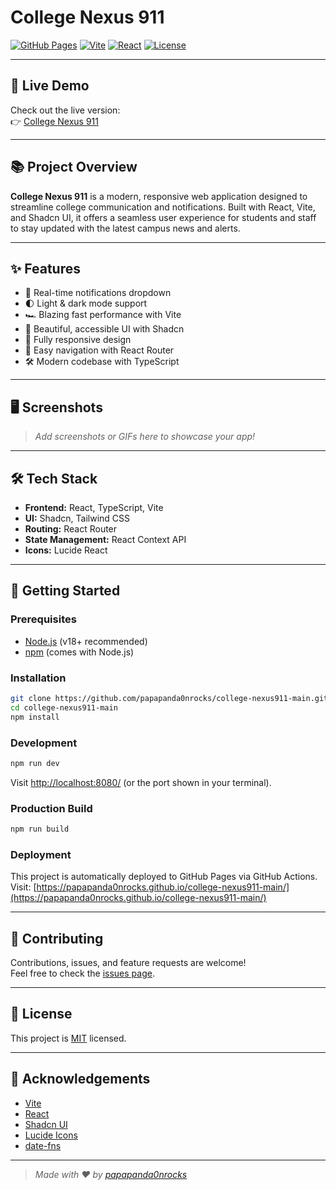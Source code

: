 # College Nexus 911

[![GitHub Pages](https://img.shields.io/badge/Live%20Demo-Online-blue?logo=github)](https://papapanda0nrocks.github.io/college-nexus911-main/)
[![Vite](https://img.shields.io/badge/Built%20With-Vite-646CFF?logo=vite&logoColor=white)](https://vitejs.dev/)
[![React](https://img.shields.io/badge/React-20232A?logo=react&logoColor=61DAFB)](https://react.dev/)
[![License](https://img.shields.io/badge/license-MIT-green.svg)](LICENSE)

---

## 🚀 Live Demo

Check out the live version:  
👉 [College Nexus 911](https://papapanda0nrocks.github.io/college-nexus911-main/)

---

## 📚 Project Overview

**College Nexus 911** is a modern, responsive web application designed to streamline college communication and notifications. Built with React, Vite, and Shadcn UI, it offers a seamless user experience for students and staff to stay updated with the latest campus news and alerts.

---

## ✨ Features

- 🔔 Real-time notifications dropdown
- 🌓 Light & dark mode support
- 🏎️ Blazing fast performance with Vite
- 🎨 Beautiful, accessible UI with Shadcn
- 📱 Fully responsive design
- 🔗 Easy navigation with React Router
- 🛠️ Modern codebase with TypeScript

---

## 🖥️ Screenshots

> _Add screenshots or GIFs here to showcase your app!_

---

## 🛠️ Tech Stack

- **Frontend:** React, TypeScript, Vite
- **UI:** Shadcn, Tailwind CSS
- **Routing:** React Router
- **State Management:** React Context API
- **Icons:** Lucide React

---

## 🚦 Getting Started

### Prerequisites

- [Node.js](https://nodejs.org/) (v18+ recommended)
- [npm](https://www.npmjs.com/) (comes with Node.js)

### Installation

```bash
git clone https://github.com/papapanda0nrocks/college-nexus911-main.git
cd college-nexus911-main
npm install
```

### Development

```bash
npm run dev
```
Visit [http://localhost:8080/](http://localhost:8080/) (or the port shown in your terminal).

### Production Build

```bash
npm run build
```

### Deployment

This project is automatically deployed to GitHub Pages via GitHub Actions.  
Visit: [https://papapanda0nrocks.github.io/college-nexus911-main/](https://papapanda0nrocks.github.io/college-nexus911-main/)

---

## 🤝 Contributing

Contributions, issues, and feature requests are welcome!  
Feel free to check the [issues page](https://github.com/papapanda0nrocks/college-nexus911-main/issues).

---

## 📄 License

This project is [MIT](LICENSE) licensed.

---

## 🙏 Acknowledgements

- [Vite](https://vitejs.dev/)
- [React](https://react.dev/)
- [Shadcn UI](https://ui.shadcn.com/)
- [Lucide Icons](https://lucide.dev/)
- [date-fns](https://date-fns.org/)

---

> _Made with ❤️ by [papapanda0nrocks](https://github.com/papapanda0nrocks)_
